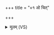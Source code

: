 +++
title = "०१ ओ चित्"

+++
<details><summary>मूलम् (VS)</summary>

ओ चि॒त्सखा॑यंस॒ख्या व॑वृत्यां ति॒रः पु॒रु चि॑दर्ण॒वं ज॑ग॒न्वान्।  
पि॒तुर्नपा॑त॒मा द॑धीतवे॒धा अधि॒ क्षमि॑ प्रत॒रं दीध्या॑नः ॥
</details>